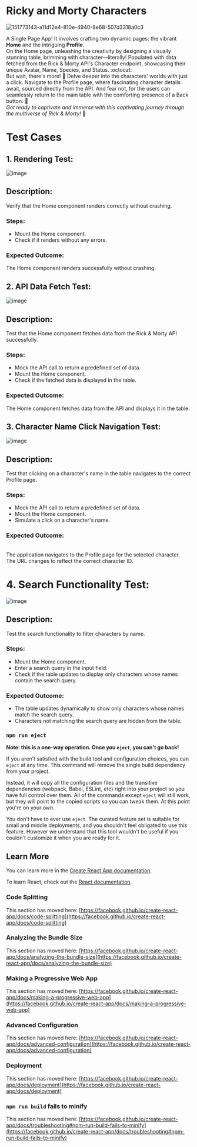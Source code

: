 # Ricky and Morty Characters
![151773143-a11d12e4-810e-4940-8e68-507d3318a0c3](https://github.com/laiba1025/single-page-app/assets/123197772/6e1340e9-e061-4563-9244-c45f5a5e2b3a)


A Single Page App! It involves crafting two dynamic pages: the vibrant **Home** and the intriguing **Profile**. 
<br>On the Home page, unleashing the creativity by designing a visually stunning table, brimming with character—literally! Populated with data fetched from the Rick & Morty API's Character endpoint, showcasing their unique Avatar, Name, Species, and Status. :octocat:
<br>But wait, there's more! :rocket: Delve deeper into the characters' worlds with just a click. Navigate to the Profile page, where fascinating character details await, sourced directly from the API. And fear not, for the users can seamlessly return to the main table with the comforting presence of a Back button. :space_invader:
<br>*Get ready to captivate and immerse with this captivating journey through the multiverse of Rick & Morty!* :ghost:


# Test Cases
## 1. Rendering Test:
![image](https://github.com/laiba1025/single-page-app/assets/123197772/40393289-f1a1-484c-be36-bc9e9acf9641)
## Description:
Verify that the Home component renders correctly without crashing.
### Steps:
* Mount the Home component.
* Check if it renders without any errors.
### Expected Outcome:
The Home component renders successfully without crashing.

## 2. API Data Fetch Test:
![image](https://github.com/laiba1025/single-page-app/assets/123197772/aed97363-41f2-4bfa-8da0-dde1ac0c4a49)

## Description: 
Test that the Home component fetches data from the Rick & Morty API successfully.

### Steps:
* Mock the API call to return a predefined set of data.
* Mount the Home component.
* Check if the fetched data is displayed in the table.

### Expected Outcome:
The Home component fetches data from the API and displays it in the table.


## 3. Character Name Click Navigation Test:
![image](https://github.com/laiba1025/single-page-app/assets/123197772/32233c04-1035-4b45-8c1a-07b41aa378dc)
## Description: 
Test that clicking on a character's name in the table navigates to the correct Profile page.
### Steps:
* Mock the API call to return a predefined set of data.
* Mount the Home component.
* Simulate a click on a character's name.
### Expected Outcome:
<br> The application navigates to the Profile page for the selected character.
<br> The URL changes to reflect the correct character ID.

# 4. Search Functionality Test:
![image](https://github.com/laiba1025/single-page-app/assets/123197772/70348f74-ca79-43f8-a983-28487925b780)
## Description: 
Test the search functionality to filter characters by name.
### Steps:
* Mount the Home component.
* Enter a search query in the input field.
* Check if the table updates to display only characters whose names contain the search query.
### Expected Outcome:
* The table updates dynamically to show only characters whose names match the search query.
* Characters not matching the search query are hidden from the table.

### `npm run eject`

**Note: this is a one-way operation. Once you `eject`, you can't go back!**

If you aren't satisfied with the build tool and configuration choices, you can `eject` at any time. This command will remove the single build dependency from your project.

Instead, it will copy all the configuration files and the transitive dependencies (webpack, Babel, ESLint, etc) right into your project so you have full control over them. All of the commands except `eject` will still work, but they will point to the copied scripts so you can tweak them. At this point you're on your own.

You don't have to ever use `eject`. The curated feature set is suitable for small and middle deployments, and you shouldn't feel obligated to use this feature. However we understand that this tool wouldn't be useful if you couldn't customize it when you are ready for it.

## Learn More

You can learn more in the [Create React App documentation](https://facebook.github.io/create-react-app/docs/getting-started).

To learn React, check out the [React documentation](https://reactjs.org/).

### Code Splitting

This section has moved here: [https://facebook.github.io/create-react-app/docs/code-splitting](https://facebook.github.io/create-react-app/docs/code-splitting)

### Analyzing the Bundle Size

This section has moved here: [https://facebook.github.io/create-react-app/docs/analyzing-the-bundle-size](https://facebook.github.io/create-react-app/docs/analyzing-the-bundle-size)

### Making a Progressive Web App

This section has moved here: [https://facebook.github.io/create-react-app/docs/making-a-progressive-web-app](https://facebook.github.io/create-react-app/docs/making-a-progressive-web-app)

### Advanced Configuration

This section has moved here: [https://facebook.github.io/create-react-app/docs/advanced-configuration](https://facebook.github.io/create-react-app/docs/advanced-configuration)

### Deployment

This section has moved here: [https://facebook.github.io/create-react-app/docs/deployment](https://facebook.github.io/create-react-app/docs/deployment)

### `npm run build` fails to minify

This section has moved here: [https://facebook.github.io/create-react-app/docs/troubleshooting#npm-run-build-fails-to-minify](https://facebook.github.io/create-react-app/docs/troubleshooting#npm-run-build-fails-to-minify)

